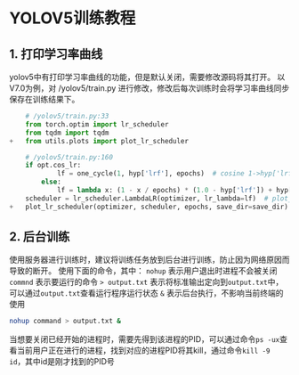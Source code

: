 # YOLOV5训练教程
## 1. 打印学习率曲线
yolov5中有打印学习率曲线的功能，但是默认关闭，需要修改源码将其打开。
以V7.0为例，对 /yolov5/train.py 进行修改，修改后每次训练时会将学习率曲线同步保存在训练结果下。
``` python
    # /yolov5/train.py:33
    from torch.optim import lr_scheduler
    from tqdm import tqdm
+   from utils.plots import plot_lr_scheduler

    # /yolov5/train.py:160
    if opt.cos_lr:
            lf = one_cycle(1, hyp['lrf'], epochs)  # cosine 1->hyp['lrf']
        else:
            lf = lambda x: (1 - x / epochs) * (1.0 - hyp['lrf']) + hyp['lrf']  # linear
    scheduler = lr_scheduler.LambdaLR(optimizer, lr_lambda=lf)  # plot_lr_scheduler(optimizer, scheduler, epochs)
+   plot_lr_scheduler(optimizer, scheduler, epochs, save_dir=save_dir)
```

## 2. 后台训练
使用服务器进行训练时，建议将训练任务放到后台进行训练，防止因为网络原因而导致的断开。
使用下面的命令，其中：
`nohup` 表示用户退出时进程不会被关闭
`commnd` 表示要运行的命令
`> output.txt` 表示将标准输出定向到`output.txt`中，可以通过`output.txt`查看运行程序运行状态
`&` 表示后台执行，不影响当前终端的使用
``` bash
nohup command > output.txt &
```
当想要关闭已经开始的进程时，需要先得到该进程的PID，可以通过命令`ps -ux`查看当前用户正在进行的进程，找到对应的进程PID将其kill，通过命令`kill -9 id`，其中id是刚才找到的PID号